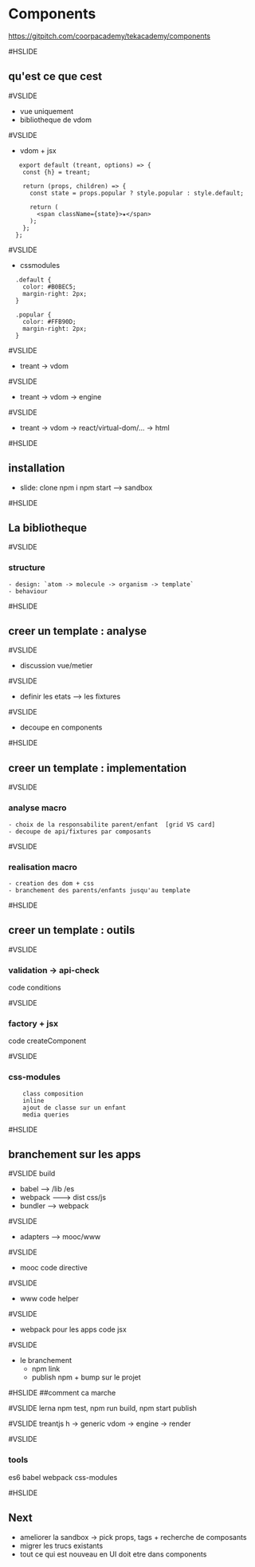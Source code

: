 # Components
https://gitpitch.com/coorpacademy/tekacademy/components

#HSLIDE
## qu'est ce que cest

#VSLIDE
 - vue uniquement
 - bibliotheque de vdom

#VSLIDE
 - vdom + jsx
```
   export default (treant, options) => {
    const {h} = treant;

    return (props, children) => {
      const state = props.popular ? style.popular : style.default;

      return (
        <span className={state}>★</span>
      );
    };
  };
```

#VSLIDE
 + cssmodules
```
  .default {
    color: #B0BEC5;
    margin-right: 2px;
  }

  .popular {
    color: #FFB90D;
    margin-right: 2px;
  }
```

#VSLIDE
 - treant -> vdom

#VSLIDE
 - treant -> vdom -> engine

#VSLIDE
 - treant -> vdom -> react/virtual-dom/... -> html

#HSLIDE
## installation
  - slide: clone  npm i  npm start
  --> sandbox

#HSLIDE
## La bibliotheque

#VSLIDE
### structure
    - design: `atom -> molecule -> organism -> template`
    - behaviour


#HSLIDE
## creer un template : analyse

#VSLIDE
- discussion vue/metier

#VSLIDE
- definir les etats --> les fixtures

#VSLIDE
- decoupe en components

#HSLIDE
## creer un template : implementation

#VSLIDE
### analyse macro
    - choix de la responsabilite parent/enfant  [grid VS card]
    - decoupe de api/fixtures par composants

#VSLIDE
### realisation macro
    - creation des dom + css
    - branchement des parents/enfants jusqu'au template

#HSLIDE
## creer un template : outils

#VSLIDE
### validation -> api-check
 code conditions

#VSLIDE
### factory + jsx
 code createComponent


#VSLIDE
### css-modules
        class composition
        inline
        ajout de classe sur un enfant
        media queries

#HSLIDE
## branchement sur les apps

#VSLIDE
build
   - babel --> /lib /es
   - webpack ---> dist css/js
   - bundler --> webpack

#VSLIDE
- adapters --> mooc/www

#VSLIDE
- mooc
   code directive

#VSLIDE
- www
   code helper

#VSLIDE
- webpack pour les apps
  code jsx

#VSLIDE
- le branchement
  - npm link
  - publish npm + bump sur le projet

#HSLIDE
##comment ca marche

#VSLIDE
    lerna
        npm test, npm run build, npm start
        publish

#VSLIDE
    treantjs
        h -> generic vdom -> engine -> render

#VSLIDE
### tools
 es6
 babel
 webpack
 css-modules

#HSLIDE
## Next
- ameliorer la sandbox -> pick props, tags + recherche de composants
- migrer les trucs existants
- tout ce qui est nouveau en UI doit etre dans components



